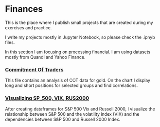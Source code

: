 # Finances

This is the place where I publish small projects that are created during my exercises and practice.

I write my projects mostly in Jupyter Notebook, so please check the .ipnyb files.

In this section I am focusing on processing financial. I am using datasets mostly from Quandl and Yahoo Finance.

### [Commitment Of Traders](https://github.com/Ysbail/Finances/blob/master/Commitment_Of_Traders.ipynb)

This file contains an analysis of COT data for gold. On the chart I display long and short positions for selected groups and find correlations.

### [Visualizing SP_500, VIX, RUS2000](https://github.com/Ysbail/Finances/blob/master/sp500_vix_rus2000.ipynb)

After creating dataframes for S&P 500 Vix and Russell 2000, I visualize the relationship between S&P 500 and the volatility index (VIX) and the dependencies between S&P 500 and Russell 2000 Index.
